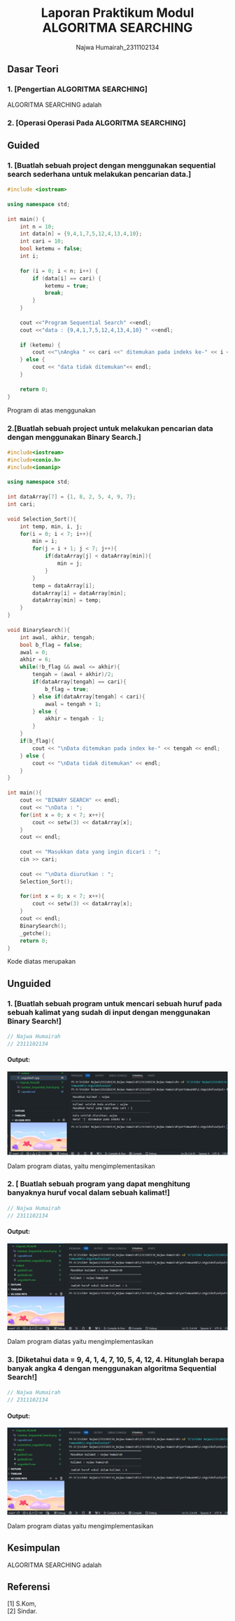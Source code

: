 # <h1 align="center">Laporan Praktikum Modul ALGORITMA SEARCHING</h1>
<p align="center"> Najwa Humairah_2311102134 </p>

## Dasar Teori

### 1. [Pengertian ALGORITMA SEARCHING]
ALGORITMA SEARCHING adalah 

### 2. [Operasi Operasi Pada ALGORITMA SEARCHING]

## Guided

### 1. [Buatlah sebuah project dengan menggunakan sequential search sederhana untuk melakukan pencarian data.]

```C++
#include <iostream>

using namespace std;

int main() {
    int n = 10;
    int data[n] = {9,4,1,7,5,12,4,13,4,10};
    int cari = 10;
    bool ketemu = false;
    int i;

    for (i = 0; i < n; i++) {
        if (data[i] == cari) {
            ketemu = true;
            break;
        }
    }

    cout <<"Program Sequential Search" <<endl;
    cout <<"data : {9,4,1,7,5,12,4,13,4,10} " <<endl;

    if (ketemu) {
        cout <<"\nAngka " << cari <<" ditemukan pada indeks ke-" << i << endl;
    } else {
        cout << "data tidak ditemukan"<< endl;
    }

    return 0;
}
```

Program di atas menggunakan 

### 2.[Buatlah sebuah project untuk melakukan pencarian data dengan menggunakan Binary Search.]

```C++
#include<iostream>
#include<conio.h>
#include<iomanip>

using namespace std;

int dataArray[7] = {1, 8, 2, 5, 4, 9, 7};
int cari;

void Selection_Sort(){
    int temp, min, i, j;
    for(i = 0; i < 7; i++){
        min = i;
        for(j = i + 1; j < 7; j++){
            if(dataArray[j] < dataArray[min]){
                min = j;
            }
        }
        temp = dataArray[i];
        dataArray[i] = dataArray[min];
        dataArray[min] = temp;
    }
}

void BinarySearch(){
    int awal, akhir, tengah;
    bool b_flag = false;
    awal = 0;
    akhir = 6;
    while(!b_flag && awal <= akhir){
        tengah = (awal + akhir)/2;
        if(dataArray[tengah] == cari){
            b_flag = true;
        } else if(dataArray[tengah] < cari){
            awal = tengah + 1;
        } else {
            akhir = tengah - 1;
        }
    }
    if(b_flag){
        cout << "\nData ditemukan pada index ke-" << tengah << endl;
    } else {
        cout << "\nData tidak ditemukan" << endl;
    }
}

int main(){
    cout << "BINARY SEARCH" << endl;
    cout << "\nData : ";
    for(int x = 0; x < 7; x++){
        cout << setw(3) << dataArray[x];
    }
    cout << endl;

    cout << "Masukkan data yang ingin dicari : ";
    cin >> cari;
    
    cout << "\nData diurutkan : ";
    Selection_Sort();

    for(int x = 0; x < 7; x++){
        cout << setw(3) << dataArray[x];
    }
    cout << endl;
    BinarySearch();
    _getche();
    return 0;
}
```

Kode diatas merupakan

## Unguided 

### 1. [Buatlah sebuah program untuk mencari sebuah huruf pada sebuah kalimat yang sudah di input dengan menggunakan Binary Search!]

```C++
// Najwa Humairah
// 2311102134

```

#### Output:
![Screenshot output](screenshot_unguided1.png)

Dalam program diatas, yaitu mengimplementasikan 

### 2. [ Buatlah sebuah program yang dapat menghitung banyaknya huruf vocal dalam sebuah kalimat!]

```C++
// Najwa Humairah
// 2311102134

```

#### Output:
![Screenshot output](screenshot_unguided2.png)

Dalam program diatas yaitu mengimplementasikan

### 3. [Diketahui data = 9, 4, 1, 4, 7, 10, 5, 4, 12, 4. Hitunglah berapa banyak angka 4 dengan menggunakan algoritma Sequential Search!]

```C++
// Najwa Humairah
// 2311102134

```

#### Output:
![Screenshot output](screenshot_unguided2.png)

Dalam program diatas yaitu mengimplementasikan

## Kesimpulan
ALGORITMA SEARCHING adalah 

## Referensi
[1] S.Kom, <br/>
[2] Sindar.<br/>

